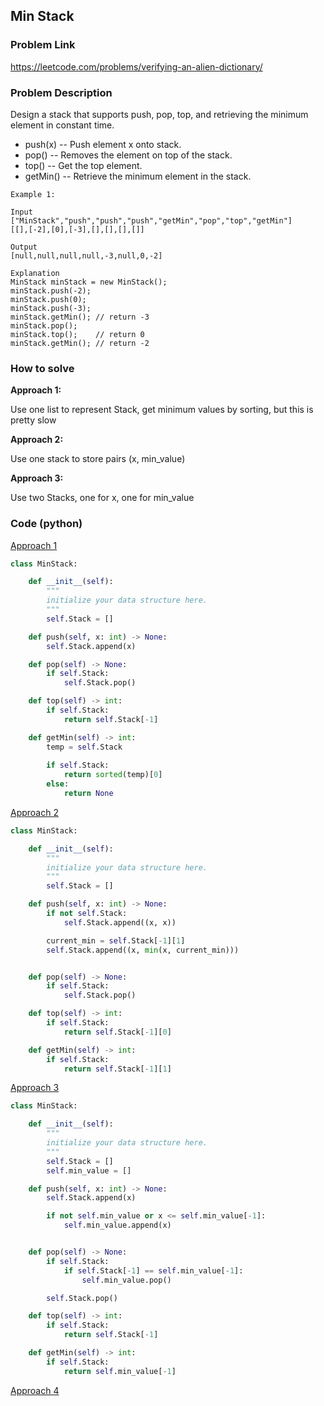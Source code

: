 ## Min Stack

### Problem Link
https://leetcode.com/problems/verifying-an-alien-dictionary/

### Problem Description 

Design a stack that supports push, pop, top, and retrieving the minimum element in constant time.

* push(x) -- Push element x onto stack.
* pop() -- Removes the element on top of the stack.
* top() -- Get the top element.
* getMin() -- Retrieve the minimum element in the stack.

```
Example 1:

Input
["MinStack","push","push","push","getMin","pop","top","getMin"]
[[],[-2],[0],[-3],[],[],[],[]]

Output
[null,null,null,null,-3,null,0,-2]

Explanation
MinStack minStack = new MinStack();
minStack.push(-2);
minStack.push(0);
minStack.push(-3);
minStack.getMin(); // return -3
minStack.pop();
minStack.top();    // return 0
minStack.getMin(); // return -2

```

### How to solve 

**Approach 1:** 

Use one list to represent Stack, get minimum values by sorting, but this is pretty slow

**Approach 2:** 

Use one stack to store pairs (x, min_value)

**Approach 3:** 

Use two Stacks, one for x, one for min_value

### Code (python)

[Approach 1](https://github.com/yanray/leetcode/blob/master/problems/0155Min_Stack/0155Min_Stack1.py)

```python
class MinStack:

    def __init__(self):
        """
        initialize your data structure here.
        """
        self.Stack = []

    def push(self, x: int) -> None:
        self.Stack.append(x)

    def pop(self) -> None:
        if self.Stack:
            self.Stack.pop()

    def top(self) -> int:
        if self.Stack:
            return self.Stack[-1]

    def getMin(self) -> int:
        temp = self.Stack
        
        if self.Stack:
            return sorted(temp)[0]
        else:
            return None
```

[Approach 2](https://github.com/yanray/leetcode/blob/master/problems/0155Min_Stack/0155Min_Stack2.py)

```python
class MinStack:

    def __init__(self):
        """
        initialize your data structure here.
        """
        self.Stack = []

    def push(self, x: int) -> None:
        if not self.Stack:
            self.Stack.append((x, x))

        current_min = self.Stack[-1][1]
        self.Stack.append((x, min(x, current_min)))


    def pop(self) -> None:
        if self.Stack:
            self.Stack.pop()

    def top(self) -> int:
        if self.Stack:
            return self.Stack[-1][0]

    def getMin(self) -> int:
        if self.Stack:
            return self.Stack[-1][1]

```

[Approach 3](https://github.com/yanray/leetcode/blob/master/problems/0155Min_Stack/0155Min_Stack3.py)

```python
class MinStack:

    def __init__(self):
        """
        initialize your data structure here.
        """
        self.Stack = []
        self.min_value = []

    def push(self, x: int) -> None:
        self.Stack.append(x)

        if not self.min_value or x <= self.min_value[-1]:
            self.min_value.append(x)


    def pop(self) -> None:
        if self.Stack:
            if self.Stack[-1] == self.min_value[-1]:
                self.min_value.pop()

        self.Stack.pop()

    def top(self) -> int:
        if self.Stack:
            return self.Stack[-1]

    def getMin(self) -> int:
        if self.Stack:
            return self.min_value[-1]
```


[Approach 4](https://github.com/yanray/leetcode/blob/master/problems/0155Min_Stack/0155Min_Stack4.py)

```python

```